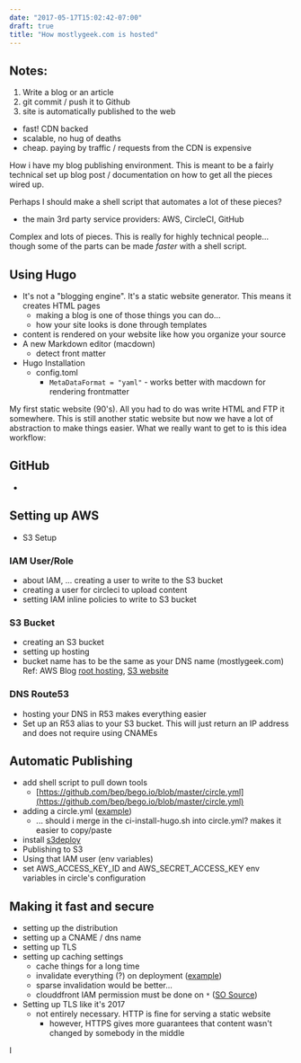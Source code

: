 ```yaml
---
date: "2017-05-17T15:02:42-07:00"
draft: true
title: "How mostlygeek.com is hosted"
---
```


## Notes: 

1. Write a blog or an article 
2. git commit / push it to Github 
3. site is automatically published to the web 
  - fast! CDN backed
  - scalable, no hug of deaths
  - cheap. paying by traffic / requests from the CDN is expensive


How i have my blog publishing environment. This is meant to be a fairly technical set up blog post / documentation on how to get all the pieces wired up.

Perhaps I should make a shell script that automates a lot of these pieces? 
  - the main 3rd party service providers: AWS, CircleCI, GitHub

Complex and lots of pieces. This is really for highly technical people... though some of the parts can be made *faster* with a shell script. 

## Using Hugo

* It's not a "blogging engine". It's a static website generator. This means it creates HTML pages
    * making a blog is one of those things you can do... 
    * how your site looks is done through templates
* content is rendered on your website like how you organize your source
* A new Markdown editor (macdown)
    * detect front matter
* Hugo Installation
	* config.toml
		* `MetaDataFormat = "yaml"` - works better with macdown for rendering frontmatter

My first static website (90's). All you had to do was write HTML and FTP it somewhere. This is still another static website but now we have a lot of abstraction to make things easier. What we really want to get to is this idea workflow: 


## GitHub

* 

## Setting up AWS
* S3 Setup


### IAM User/Role
* about IAM, ... creating a user to write to the S3 bucket
* creating a user for circleci to upload content
* setting IAM inline policies to write to S3 bucket

### S3 Bucket
* creating an S3 bucket
* setting up hosting
* bucket name has to be the same as your DNS name (mostlygeek.com) Ref: AWS Blog [root hosting](https://aws.amazon.com/blogs/aws/root-domain-website-hosting-for-amazon-s3/), [S3 website](https://aws.amazon.com/blogs/aws/host-your-static-website-on-amazon-s3/)


### DNS Route53 

* hosting your DNS in R53 makes everything easier
* Set up an R53 alias to your S3 bucket. This will just return an IP address and does not require using CNAMEs

## Automatic Publishing
* add shell script to pull down tools 
	* [https://github.com/bep/bego.io/blob/master/circle.yml](https://github.com/bep/bego.io/blob/master/circle.yml)
* adding a circle.yml ([example](https://github.com/bep/bego.io/blob/master/circle.yml))
	* ... should i merge in the ci-install-hugo.sh into circle.yml? makes it easier to copy/paste
* install [s3deploy](https://github.com/bep/s3deploy)
* Publishing to S3
* Using that IAM user (env variables)
* set AWS_ACCESS_KEY_ID and AWS_SECRET_ACCESS_KEY env variables in circle's configuration


## Making it fast and secure

* setting up the distribution
* setting up a CNAME / dns name
* setting up TLS
* setting up caching settings
	- cache things for a long time 
	- invalidate everything (?) on deployment ([example](https://github.com/rdegges/ipify-www/blob/master/.travis.yml#L11))
	- sparse invalidation would be better... 
	- clouddfront IAM permission must be done on `*` ([SO Source](http://stackoverflow.com/questions/29558655/restrict-access-to-a-particular-cloudfront-distribution-using-iam))
* Setting up TLS like it's 2017
  - not entirely necessary. HTTP is fine for serving a static website
      - however, HTTPS gives more guarantees that content wasn't changed by somebody in the middle

I